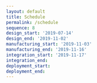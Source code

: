 ```yaml
---
layout: default
title: Schedule
permalink: /schedule
sequence: 8
design_start: '2019-07-14'
design_end: '2019-11-02'
manufacturing_start: '2019-11-03'
manufacturing_end: '2019-11-16'
integration_start: '2019-11-17'
integration_end:
deployment_start:
deployment_end:
---
```

